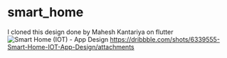 # smart_home
I cloned this design done by Mahesh Kantariya on flutter
![Smart Home (IOT) - App Design](https://i.ibb.co/4mybB8P/Fire-Shot-Capture-107-Dribbble-thumd-png-by-Mahesh-Kantariya-dribbble-com.png[/img)
https://dribbble.com/shots/6339555-Smart-Home-IOT-App-Design/attachments
